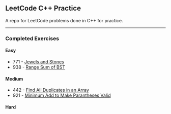 ## LeetCode C++ Practice

A repo for LeetCode problems done in C++ for practice.

***
### Completed Exercises
#### Easy
- 771 - [Jewels and Stones](https://leetcode.com/problems/jewels-and-stones/)
- 938 - [Range Sum of BST](https://leetcode.com/problems/range-sum-of-bst/)
#### Medium
- 442 - [Find All Duplicates in an Array](https://leetcode.com/problems/find-all-duplicates-in-an-array/)
- 921 - [Minimum Add to Make Parantheses Valid](https://leetcode.com/problems/minimum-add-to-make-parentheses-valid/)
#### Hard